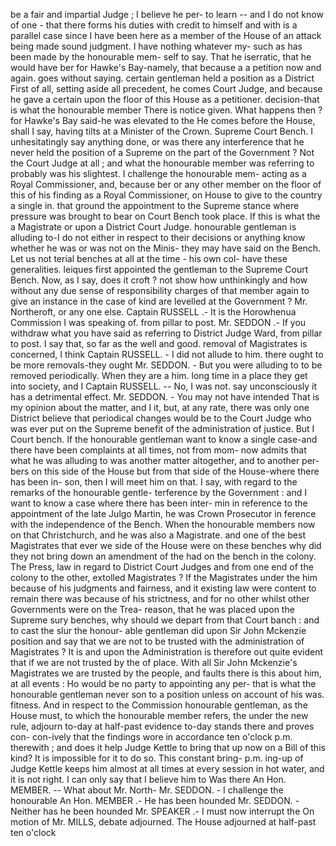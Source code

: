 be a fair and impartial Judge ; I believe he per- to learn -- and I do not know of one - that there forms his duties with credit to himself and with is a parallel case since I have been here as a member of the House of an attack being made sound judgment. I have nothing whatever my- such as has been made by the honourable mem- self to say. That he iserratic, that he would have ber for Hawke's Bay-namely, that because a a petition now and again. goes without saying. certain gentleman held a position as a District First of all, setting aside all precedent, he comes Court Judge, and because he gave a certain upon the floor of this House as a petitioner. decision-that is what the honourable member There is notice given. What happens then ? for Hawke's Bay said-he was elevated to the He comes before the House, shall I say, having tilts at a Minister of the Crown. Supreme Court Bench. I unhesitatingly say anything done, or was there any interference that he never held the position of a Supreme on the part of the Government ? Not the Court Judge at all ; and what the honourable member was referring to probably was his slightest. I challenge the honourable mem- acting as a Royal Commissioner, and, because ber or any other member on the floor of this of his finding as a Royal Commissioner, on House to give to the country a single in. that ground the appointment to the Supreme stance where pressure was brought to bear on Court Bench took place. If this is what the a Magistrate or upon a District Court Judge. honourable gentleman is alluding to-I do not either in respect to their decisions or anything know whether he was or was not on the Minis- they may have said on the Bench. Let us not terial benches at all at the time - his own col- have these generalities. leiques first appointed the gentleman to the Supreme Court Bench. Now, as I say, does it croft ? not show how unthinkingly and how without any due sense of responsibility charges of that member again to give an instance in the case of kind are levelled at the Government ? Mr. Northeroft, or any one else. Captain RUSSELL .- It is the Horowhenua Commission I was speaking of. from pillar to post. Mr. SEDDON .- If you withdraw what you have said as referring to District Judge Ward, from pillar to post. I say that, so far as the well and good. removal of Magistrates is concerned, I think Captain RUSSELL. - I did not allude to him. there ought to be more removals-they ought Mr. SEDDON. - But you were alluding to to be removed periodically. When they are a him. long time in a place they get into society, and I Captain RUSSELL. -- No, I was not. say unconsciously it has a detrimental effect. Mr. SEDDON. - You may not have intended That is my opinion about the matter, and I it, but, at any rate, there was only one District believe that periodical changes would be to the Court Judge who was ever put on the Supreme benefit of the administration of justice. But I Court bench. If the honourable gentleman want to know a single case-and there have been complaints at all times, not from mom- now admits that what he was alluding to was another matter altogether, and to another per- bers on this side of the House but from that side of the House-where there has been in- son, then I will meet him on that. I say, with regard to the remarks of the honourable gentle- terference by the Government : and I want to know a case where there has been inter- min in reference to the appointment of the late Julgo Martin, he was Crown Prosecutor in ference with the independence of the Bench. When the honourable members now on that Christchurch, and he was also a Magistrate. and one of the best Magistrates that ever we side of the House were on these benches why did they not bring down an amendment of the had on the bench in the colony. The Press, law in regard to District Court Judges and from one end of the colony to the other, extolled Magistrates ? If the Magistrates under the him because of his judgments and fairness, and it existing law were content to remain there was because of his strictness, and for no other whilst other Governments were on the Trea- reason, that he was placed upon the Supreme sury benches, why should we depart from that Court banch : and to cast the slur the honour- able gentleman did upon Sir John Mckenzie position and say that we are not to be trusted with the administration of Magistrates ? It is and upon the Administration is therefore out quite evident that if we are not trusted by the of place. With all Sir John Mckenzie's Magistrates we are trusted by the people, and faults there is this about him, at all events : Ho would be no party to appointing any per- that is what the honourable gentleman never son to a position unless on account of his was. fitness. And in respect to the Commission honourable gentleman, as the House must, to which the honourable member refers, the under the new rule, adjourn to-day at half-past evidence to-day stands there and proves con- con-ively that the findings wore in accordance ten o'clock p.m. therewith ; and does it help Judge Kettle to bring that up now on a Bill of this kind? It is impossible for it to do so. This constant bring- p.m. ing-up of Judge Kettle keeps him almost at all times at every session in hot water, and it is not right. I can only say that I believe him to Was there An Hon. MEMBER. -- What about Mr. North- Mr. SEDDON. - I challenge the honourable An Hon. MEMBER .- He has been hounded Mr. SEDDON. - Neither has he been hounded Mr. SPEAKER .- I must now interrupt the On motion of Mr. MILLS, debate adjourned. The House adjourned at half-past ten o'clock 